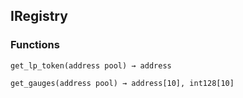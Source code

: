 ## IRegistry





### Functions
```solidity
get_lp_token(address pool) → address
```





```solidity
get_gauges(address pool) → address[10], int128[10]
```





